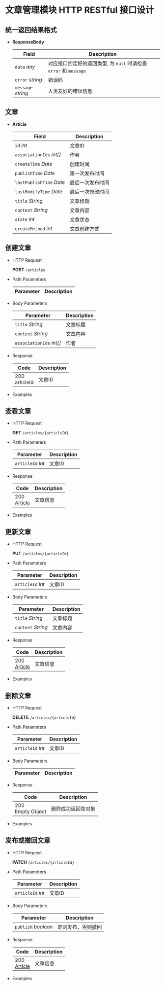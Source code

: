 # 文章管理模块 HTTP RESTful 接口设计

## 统一返回结果格式

- <a id='ResponseBody'></a>**ResponseBody**

   |Field|Description|
   |--|--|
   |`data` _any_|对应接口约定好的返回类型, 为 `null` 时请检查 `error` 和 `message`|
   |`error` _string_|错误码|
   |`message` _string_|人类友好的错误信息|

## 文章

- <a id='Article'></a>**Article**

   |Field|Description|
   |--|--|
   |`id` _int_|文章ID|
   |`associationIds` _int[]_|作者|
   |`createTime` _Date_|创建时间|
   |`publishTime` _Date_|第一次发布时间|
   |`lastPublishTime` _Date_|最后一次发布时间|
   |`lastModifyTime` _Date_|最后一次修改时间|
   |`title` _String_|文章标题|
   |`content` _String_|文章内容|
   |`state` _int_|文章状态|
   |`createMethod` _int_|文章创建方式|

## 创建文章

- HTTP Request

   **POST** `/articles`

- Path Parameters

   |Parameter|Description|
   |--|--|

- Body Parameters

   |Parameter|Description|
   |--|--|
   |`title` _String_|文章标题|
   |`content` _String_|文章内容|
   |`associationIds` _int[]_|作者|

- Response

   |Code|Description|
   |--|--|
   |200 <br>articleId|文章ID|

- Examples

## 查看文章

- HTTP Request

   **GET** `/articles/{articleId}`

- Path Parameters

   |Parameter|Description|
   |--|--|
   |`articleId` _int_|文章ID|

- Response

   |Code|Description|
   |--|--|
   |200 <br>[Article](#Article)|文章信息|

- Examples

## 更新文章

- HTTP Request

   **PUT** `/articles/{articleId}`

- Path Parameters

   |Parameter|Description|
   |--|--|
   |`articleId` _int_|文章ID|

- Body Parameters

   |Parameter|Description|
   |--|--|
   |`title` _String_|文章标题|
   |`content` _String_|文章内容|

- Response

   |Code|Description|
   |--|--|
   |200 <br>[Article](#Article)|文章信息|

- Examples

## 删除文章

- HTTP Request

   **DELETE** `/articles/{articleId}`

- Path Parameters

   |Parameter|Description|
   |--|--|
   |`articleId` _int_|文章ID|

- Body Parameters

   |Parameter|Description|
   |--|--|

- Response

   |Code|Description|
   |--|--|
   |200 <br>Empty Object|删除成功返回空对象|

- Examples

## 发布或撤回文章

- HTTP Request

   **PATCH** `/articles/{articleId}`

- Path Parameters

   |Parameter|Description|
   |--|--|
   |`articleId` _int_|文章ID|

- Body Parameters

   |Parameter|Description|
   |--|--|
   |`publish` _boolean_|是则发布，否则撤回|

- Response

   |Code|Description|
   |--|--|
   |200 <br>[Article](#Article)|文章信息|

- Examples

